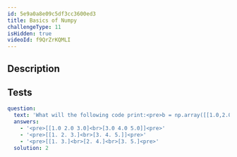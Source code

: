 ```yaml
---
id: 5e9a0a8e09c5df3cc3600ed3
title: Basics of Numpy
challengeType: 11
isHidden: true
videoId: f9QrZrKQMLI
---
```


## Description
<section id='description'>
</section>

## Tests
<section id='tests'>

```yml
question:
  text: 'What will the following code print:<pre>b = np.array([[1.0,2.0,3.0],[3.0,4.0,5.0]])<br>print(b)</pre>'
  answers:
    - '<pre>[[1.0 2.0 3.0]<br>[3.0 4.0 5.0]]<pre>'
    - '<pre>[[1. 2. 3.]<br>[3. 4. 5.]]<pre>'
    - '<pre>[[1. 3.]<br>[2. 4.]<br>[3. 5.]<pre>'
  solution: 2
```

</section>

